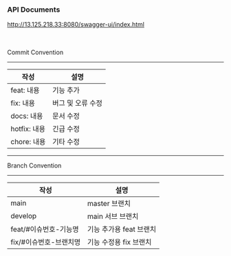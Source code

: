 ### API Documents
http://13.125.218.33:8080/swagger-ui/index.html

<br></br>
Commit Convention

---

| 작성         | 설명         |
|------------|------------|
| feat: 내용   | 기능 추가      |
| fix: 내용    | 버그 및 오류 수정 |
| docs: 내용   | 문서 수정      |
| hotfix: 내용 | 긴급 수정      |
| chore: 내용  | 기타 수정      |

---

Branch Convention

---
| 작성             | 설명              |
|----------------|-----------------|
| main           | master 브랜치      |
| develop        | main 서브 브랜치     |
| feat/#이슈번호-기능명 | 기능 추가용 feat 브랜치 |
| fix/#이슈번호-브랜치명 | 기능 수정용 fix 브랜치  |